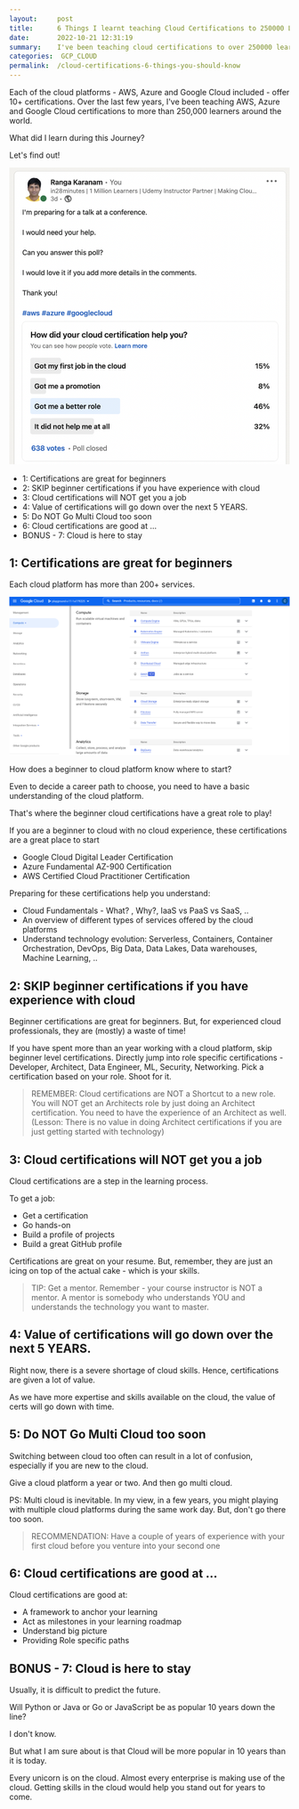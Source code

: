 ```yaml
---
layout:     post
title:      6 Things I learnt teaching Cloud Certifications to 250000 Learners
date:       2022-10-21 12:31:19
summary:    I've been teaching cloud certifications to over 250000 learners in the last few years. What did I learn?
categories:  GCP_CLOUD
permalink:  /cloud-certifications-6-things-you-should-know
---
```


Each of the cloud platforms - AWS, Azure and Google Cloud included - offer 10+ certifications. Over the last few years, I've been teaching AWS, Azure and Google Cloud certifications to more than 250,000 learners around the world.

What did I learn during this Journey?

Let's find out!

![](/gcpimages/073-certification-survey.png)


<!-- MarkdownTOC -->

- 1: Certifications are great for beginners
- 2: SKIP beginner certifications if you have experience with cloud
- 3: Cloud certifications will NOT get you a job
- 4: Value of certifications will go down over the next 5 YEARS.
- 5: Do NOT Go Multi Cloud too soon
- 6: Cloud certifications are good at ...
- BONUS - 7: Cloud is here to stay

<!-- /MarkdownTOC -->


## 1: Certifications are great for beginners

Each cloud platform has more than 200+ services. 

![](/gcpimages/041-google-cloud-services.png)

How does a beginner to cloud platform know where to start?

Even to decide a career path to choose, you need to have a basic understanding of the cloud platform.

That's where the beginner cloud certifications have a great role to play!

If you are a beginner to cloud with no cloud experience, these certifications are a great place to start
- Google Cloud Digital Leader Certification
- Azure Fundamental AZ-900 Certification
- AWS Certified Cloud Practitioner Certification

Preparing for these certifications help you understand:
- Cloud Fundamentals - What? , Why?, IaaS vs PaaS vs SaaS, ..
- An overview of different types of services offered by the cloud platforms
- Understand technology evolution: Serverless, Containers, Container Orchestration, DevOps, Big Data, Data Lakes, Data warehouses, Machine Learning, ..

## 2: SKIP beginner certifications if you have experience with cloud

Beginner certifications are great for beginners. But, for experienced cloud professionals, they are (mostly) a waste of time!

If you have spent more than an year working with a cloud platform, skip beginner level certifications. Directly jump into role specific certifications - Developer, Architect, Data Engineer, ML, Security, Networking. Pick a certification based on your role. Shoot for it.

> REMEMBER: Cloud certifications are NOT a Shortcut to a new role. You will NOT get an Architects role by just doing an Architect certification. You need to have the experience of an Architect as well. (Lesson: There is no value in doing Architect certifications if you are just getting started with technology)

## 3: Cloud certifications will NOT get you a job

Cloud certifications are a step in the learning process. 

To get a job: 
- Get a certification
- Go hands-on
- Build a profile of projects
- Build a great GitHub profile

Certifications are great on your resume. But, remember, they are just an icing on top of the actual cake - which is your skills.

> TIP: Get a mentor. Remember - your course instructor is NOT a mentor. A mentor is somebody who understands YOU and understands the technology you want to master.


## 4: Value of certifications will go down over the next 5 YEARS.

Right now, there is a severe shortage of cloud skills. Hence, certifications are given a lot of value. 

As we have more expertise and skills available on the cloud, the value of certs will go down with time.

## 5: Do NOT Go Multi Cloud too soon

Switching between cloud too often can result in a lot of confusion, especially if you are new to the cloud.

Give a cloud platform a year or two. And then go multi cloud.

PS: Multi cloud is inevitable. In my view, in a few years, you might playing with multiple cloud platforms during the same work day. But, don't go there too soon.

> RECOMMENDATION: Have a couple of years of experience with your first cloud before you venture into your second one

## 6: Cloud certifications are good at ...

Cloud certifications are good at:
- A framework to anchor your learning
- Act as milestones in your learning roadmap
- Understand big picture
- Providing Role specific paths

## BONUS - 7: Cloud is here to stay

Usually, it is difficult to predict the future.

Will Python or Java or Go or JavaScript be as popular 10 years down the line?

I don't know.

But what I am sure about is that Cloud will be more popular in 10 years than it is today.

Every unicorn is on the cloud. Almost every enterprise is making use of the cloud. Getting skills in the cloud would help you stand out for years to come.

